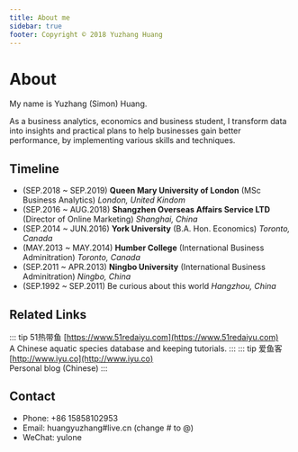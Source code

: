 ```yaml
---
title: About me
sidebar: true
footer: Copyright © 2018 Yuzhang Huang
---
```

# About
My name is Yuzhang (Simon) Huang.

As a business analytics, economics and business student, I transform data into insights and practical plans to help businesses gain better performance, by implementing various skills and techniques.

## Timeline
* (SEP.2018 ~ SEP.2019) **Queen Mary University of London** (MSc Business Analytics) *London, United Kindom*
* (SEP.2016 ~ AUG.2018) **Shangzhen Overseas Affairs Service LTD** (Director of Online Marketing) *Shanghai, China*
* (SEP.2014 ~ JUN.2016) **York University** (B.A. Hon. Economics) *Toronto, Canada*
* (MAY.2013 ~ MAY.2014) **Humber College** (International Business Adminitration) *Toronto, Canada*
* (SEP.2011 ~ APR.2013) **Ningbo University** (International Business Adminitration) *Ningbo, China*
* (SEP.1992 ~ SEP.2011) Be curious about this world *Hangzhou, China*

## Related Links
::: tip 51热带鱼
[https://www.51redaiyu.com](https://www.51redaiyu.com)<br />
A Chinese aquatic species database and keeping tutorials.
:::
::: tip 爱鱼客
[http://www.iyu.co](http://www.iyu.co)<br />
Personal blog (Chinese)
:::

## Contact
* Phone: +86 15858102953
* Email: huangyuzhang#live.cn (change # to @)
* WeChat: yulone

